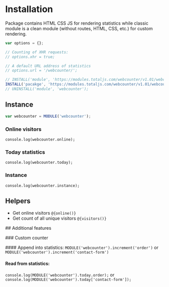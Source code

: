 # Installation

Package contains HTML CSS JS for rendering statistics while classic module is a clean module (without routes, HTML, CSS, etc.) for custom rendering.

```js
var options = {};

// Counting of XHR requests:
// options.xhr = true;

// A default URL address of statistics
// options.url = '/webcounter/';

// INSTALL('module', 'https://modules.totaljs.com/webcounter/v1.01/webcounter.js', options);
INSTALL('pacakge', 'https://modules.totaljs.com/webcounter/v1.01/webcounter.package', options);
// UNINSTALL('module', 'webcounter');
```

## Instance

```js
var webcounter = MODULE('webcounter');
```

### Online visitors

`console.log(webcounter.online);`

### Today statistics

`console.log(webcounter.today);`

### Instance

`console.log(webcounter.instance);`

## Helpers

- Get online visitors `@{online()}`
- Get count of all unique visitors `@{visitors()}`

## Additional features

### Custom counter

#### Append into statistics:
`MODULE('webcounter').increment('order')` or `MODULE('webcounter').increment('contact-form')`

#### Read from statistics:
`console.log(MODULE('webcounter').today.order);` or `console.log(MODULE('webcounter').today['contact-form']);`